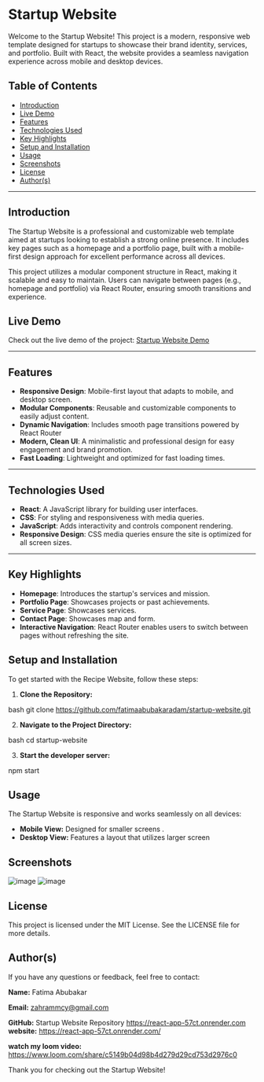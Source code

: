 # Startup Website

Welcome to the Startup Website! This project is a modern, responsive web template designed for startups to showcase their brand identity, services, and portfolio. Built with React, the website provides a seamless navigation experience across mobile and desktop devices.




## Table of Contents

- [Introduction](#introduction)
- [Live Demo](#live-demo)
- [Features](#features)
- [Technologies Used](#technologies-used)
- [Key Highlights](#Key-highlights)
- [Setup and Installation](#setup-and-installation)
- [Usage](#usage)
- [Screenshots](#screenshots)
- [License](#license)
- [Author(s)](#authors)

---

## Introduction

The Startup Website is a professional and customizable web template aimed at startups looking to establish a strong online presence. It includes key pages such as a homepage and a portfolio page, built with a mobile-first design approach for excellent performance across all devices.

This project utilizes a modular component structure in React, making it scalable and easy to maintain. Users can navigate between pages (e.g., homepage and portfolio) via React Router, ensuring smooth transitions and experience.

## Live Demo

Check out the live demo of the project: [Startup Website Demo]( https://fatimaabubakaradam.github.io/startup-website/)

---

## Features

- **Responsive Design**: Mobile-first layout that adapts to mobile,  and desktop screen.
- **Modular Components**: Reusable and customizable components to easily adjust content.
- **Dynamic Navigation**: Includes smooth page transitions powered by React Router
- **Modern, Clean UI**: A minimalistic and professional design for easy engagement and brand promotion.
- **Fast Loading**: Lightweight and optimized for fast loading times.

---

## Technologies Used

- **React**: A JavaScript library for building user interfaces.
- **CSS**: For styling and responsiveness with media queries.
- **JavaScript**: Adds interactivity and controls component rendering.
- **Responsive Design**: CSS media queries ensure the site is optimized for all screen sizes.

---


## Key Highlights

- **Homepage**: Introduces the startup's services and mission.
- **Portfolio Page**: Showcases projects or past achievements.
- **Service Page**: Showcases services.
- **Contact Page**: Showcases map and form.
- **Interactive Navigation**: React Router enables users to switch between pages without refreshing the site.

## Setup and Installation
To get started with the Recipe Website, follow these steps:

1. **Clone the Repository:**

bash
git clone https://github.com/fatimaabubakaradam/startup-website.git


2. **Navigate to the Project Directory:**

bash
cd startup-website


3. **Start the developer server:**

npm start

## Usage
The Startup Website is responsive and works seamlessly on all devices:

- **Mobile View:** Designed for smaller screens .
- **Desktop View:** Features a layout that utilizes larger screen

## Screenshots

![image](https://github.com/user-attachments/assets/9022a0c8-c636-47d8-9342-5da6327f7f36)
![image](https://github.com/user-attachments/assets/8dfc14c6-cb23-4a2a-8f01-5e38f3e3c190)



## License
This project is licensed under the MIT License. See the LICENSE file for more details.

## Author(s)
If you have any questions or feedback, feel free to contact:

**Name:** Fatima Abubakar 

**Email:** zahrammcy@gmail.com 

**GitHub:**  Startup Website Repository
  https://react-app-57ct.onrender.com
**website:** https://react-app-57ct.onrender.com/




**watch my loom video:**  https://www.loom.com/share/c5149b04d98b4d279d29cd753d2976c0




Thank you for checking out the Startup Website! 







